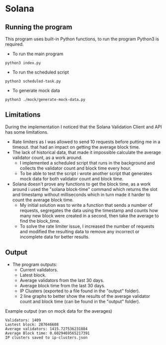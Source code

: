 # Solana

## Running the program
This program uses built-in Python functions, to run the program Python3 is required. 

- To run the main program
```
python3 index.py
```

- To run the scheduled script
```
python3 scheduled-task.py
```

- To generate mock data
```
python3 ./mock/generate-mock-data.py
```

## Limitations
During the implementation I noticed that the Solana Validation Client and API has some limitations.

- Rate limiters as I was allowed to send 10 requests before putting me in a timeout. that had an impact on getting the average block time.
- The lack of historical data, that made it impossible calculate the average validator count, as a work around.
    - I implemented a scheduled script that runs in the background and collects the validator count and block time every hour.
    - To be able to test the script i wrote another script that generates mock data for both validator count and block time.
- Solana doesn't prove any functions to get the block time, as a work around i used the "solana block-time" command which returns the slot and timestamp without milliseconds which in turn made it harder to count the average block time.
    - My initial solution was to write a function that sends a number of requests, segregates the data using the timestamp and counts how many new block were created in a second, then take the average to find the block_time.
    - To solve the rate limiter issue, I increased the number of requests and modified the resulting data to remove any incorrect or incomplete data for better results.
    

## Output
- The program outputs:
    - Current validators.
    - Latest block.
    - Average validators from the last 30 days.
    - Average block time from the last 30 days.
    - IP Clusters (exported to a file found in the "output" folder).
    - 2 line graphs to better show the results of the average validator count and block time (can be found in the "output" folder).

Example output (ran on mock data for the averages)
```
Validators: 1409
Lastest block: 287046608
Average validators: 1415.727536231884
Average Block time: 0.6029469565217391
IP clusters saved to ip-clusters.json
```
